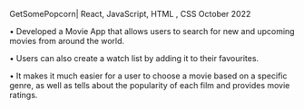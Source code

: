 GetSomePopcorn| React, JavaScript, HTML , CSS October 2022


• Developed a Movie App that allows users to search for new and upcoming movies from around the world.

• Users can also create a watch list by adding it to their favourites.

• It makes it much easier for a user to choose a movie based on a specific genre, as well as tells about the popularity of
each film and provides movie ratings.
